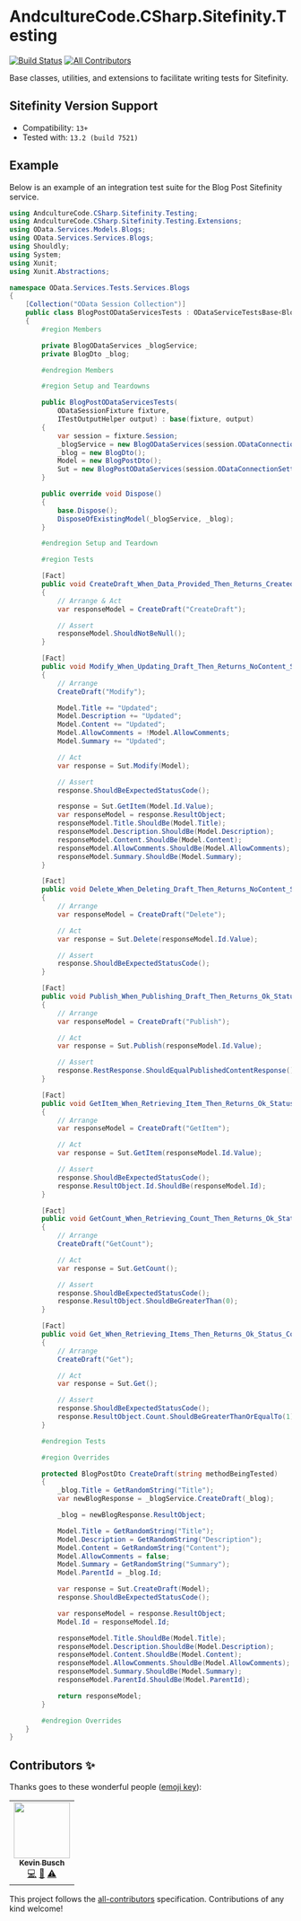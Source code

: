 # AndcultureCode.CSharp.Sitefinity.Testing 
[![Build Status](https://travis-ci.org/AndcultureCode/AndcultureCode.CSharp.Sitefinity.Testing.svg?branch=main)](https://travis-ci.org/AndcultureCode/AndcultureCode.CSharp.Sitefinity.Testing)<!-- ALL-CONTRIBUTORS-BADGE:START - Do not remove or modify this section -->
[![All Contributors](https://img.shields.io/badge/all_contributors-1-orange.svg?style=flat-square)](#contributors-)
<!-- ALL-CONTRIBUTORS-BADGE:END -->

Base classes, utilities, and extensions to facilitate writing tests for Sitefinity.

## Sitefinity Version Support

- Compatibility: `13+`
- Tested with: `13.2 (build 7521)`

## Example

Below is an example of an integration test suite for the Blog Post Sitefinity service.

```csharp
using AndcultureCode.CSharp.Sitefinity.Testing;
using AndcultureCode.CSharp.Sitefinity.Testing.Extensions;
using OData.Services.Models.Blogs;
using OData.Services.Services.Blogs;
using Shouldly;
using System;
using Xunit;
using Xunit.Abstractions;

namespace OData.Services.Tests.Services.Blogs
{
    [Collection("OData Session Collection")]
    public class BlogPostODataServicesTests : ODataServiceTestsBase<BlogPostODataServices, BlogPostDto>, IDisposable
    {
        #region Members

        private BlogODataServices _blogService;
        private BlogDto _blog;

        #endregion Members

        #region Setup and Teardowns

        public BlogPostODataServicesTests(
            ODataSessionFixture fixture,
            ITestOutputHelper output) : base(fixture, output)
        {
            var session = fixture.Session;
            _blogService = new BlogODataServices(session.ODataConnectionSettings, session);
            _blog = new BlogDto();
            Model = new BlogPostDto();
            Sut = new BlogPostODataServices(session.ODataConnectionSettings, session);
        }

        public override void Dispose()
        {
            base.Dispose();
            DisposeOfExistingModel(_blogService, _blog);
        }

        #endregion Setup and Teardown

        #region Tests

        [Fact]
        public void CreateDraft_When_Data_Provided_Then_Returns_Created_Status_Code_With_Returned_Data_Object_With_Same_Data()
        {
            // Arrange & Act
            var responseModel = CreateDraft("CreateDraft");

            // Assert
            responseModel.ShouldNotBeNull();
        }

        [Fact]
        public void Modify_When_Updating_Draft_Then_Returns_NoContent_Status_Code_And_Updates_Data_Object_With_Same_Data()
        {
            // Arrange
            CreateDraft("Modify");

            Model.Title += "Updated";
            Model.Description += "Updated";
            Model.Content += "Updated";
            Model.AllowComments = !Model.AllowComments;
            Model.Summary += "Updated";

            // Act
            var response = Sut.Modify(Model);

            // Assert
            response.ShouldBeExpectedStatusCode();

            response = Sut.GetItem(Model.Id.Value);
            var responseModel = response.ResultObject;
            responseModel.Title.ShouldBe(Model.Title);
            responseModel.Description.ShouldBe(Model.Description);
            responseModel.Content.ShouldBe(Model.Content);
            responseModel.AllowComments.ShouldBe(Model.AllowComments);
            responseModel.Summary.ShouldBe(Model.Summary);
        }

        [Fact]
        public void Delete_When_Deleting_Draft_Then_Returns_NoContent_Status_Code()
        {
            // Arrange
            var responseModel = CreateDraft("Delete");

            // Act
            var response = Sut.Delete(responseModel.Id.Value);

            // Assert
            response.ShouldBeExpectedStatusCode();
        }

        [Fact]
        public void Publish_When_Publishing_Draft_Then_Returns_Ok_Status_Code_And_Published_Response()
        {
            // Arrange
            var responseModel = CreateDraft("Publish");

            // Act
            var response = Sut.Publish(responseModel.Id.Value);

            // Assert
            response.RestResponse.ShouldEqualPublishedContentResponse();
        }

        [Fact]
        public void GetItem_When_Retrieving_Item_Then_Returns_Ok_Status_Code_And_Item()
        {
            // Arrange
            var responseModel = CreateDraft("GetItem");

            // Act
            var response = Sut.GetItem(responseModel.Id.Value);

            // Assert
            response.ShouldBeExpectedStatusCode();
            response.ResultObject.Id.ShouldBe(responseModel.Id);
        }

        [Fact]
        public void GetCount_When_Retrieving_Count_Then_Returns_Ok_Status_Code_And_Count()
        {
            // Arrange
            CreateDraft("GetCount");

            // Act
            var response = Sut.GetCount();

            // Assert
            response.ShouldBeExpectedStatusCode();
            response.ResultObject.ShouldBeGreaterThan(0);
        }

        [Fact]
        public void Get_When_Retrieving_Items_Then_Returns_Ok_Status_Code_And_Items()
        {
            // Arrange
            CreateDraft("Get");

            // Act
            var response = Sut.Get();

            // Assert
            response.ShouldBeExpectedStatusCode();
            response.ResultObject.Count.ShouldBeGreaterThanOrEqualTo(1);
        }

        #endregion Tests

        #region Overrides

        protected BlogPostDto CreateDraft(string methodBeingTested)
        {
            _blog.Title = GetRandomString("Title");
            var newBlogResponse = _blogService.CreateDraft(_blog);

            _blog = newBlogResponse.ResultObject;

            Model.Title = GetRandomString("Title");
            Model.Description = GetRandomString("Description");
            Model.Content = GetRandomString("Content");
            Model.AllowComments = false;
            Model.Summary = GetRandomString("Summary");
            Model.ParentId = _blog.Id;

            var response = Sut.CreateDraft(Model);
            response.ShouldBeExpectedStatusCode();

            var responseModel = response.ResultObject;
            Model.Id = responseModel.Id;

            responseModel.Title.ShouldBe(Model.Title);
            responseModel.Description.ShouldBe(Model.Description);
            responseModel.Content.ShouldBe(Model.Content);
            responseModel.AllowComments.ShouldBe(Model.AllowComments);
            responseModel.Summary.ShouldBe(Model.Summary);
            responseModel.ParentId.ShouldBe(Model.ParentId);

            return responseModel;
        }

        #endregion Overrides
    }
}
```

## Contributors ✨

Thanks goes to these wonderful people ([emoji key](https://allcontributors.org/docs/en/emoji-key)):

<!-- ALL-CONTRIBUTORS-LIST:START - Do not remove or modify this section -->
<!-- prettier-ignore-start -->
<!-- markdownlint-disable -->
<table>
  <tr>
    <td align="center"><a href="https://github.com/KevinBusch"><img src="https://avatars.githubusercontent.com/u/775414?v=4?s=100" width="100px;" alt=""/><br /><sub><b>Kevin Busch</b></sub></a><br /><a href="https://github.com/AndcultureCode/AndcultureCode.CSharp.Sitefinity.Testing/commits?author=KevinBusch" title="Code">💻</a> <a href="https://github.com/AndcultureCode/AndcultureCode.CSharp.Sitefinity.Testing/pulls?q=is%3Apr+reviewed-by%3AKevinBusch" title="Reviewed Pull Requests">👀</a> <a href="https://github.com/AndcultureCode/AndcultureCode.CSharp.Sitefinity.Testing/commits?author=KevinBusch" title="Tests">⚠️</a></td>
  </tr>
</table>

<!-- markdownlint-restore -->
<!-- prettier-ignore-end -->

<!-- ALL-CONTRIBUTORS-LIST:END -->

This project follows the [all-contributors](https://github.com/all-contributors/all-contributors) specification. Contributions of any kind welcome!

